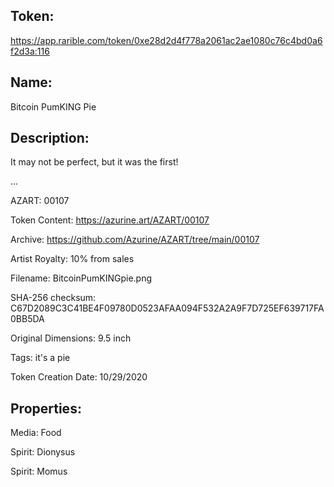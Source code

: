 ## Token:

https://app.rarible.com/token/0xe28d2d4f778a2061ac2ae1080c76c4bd0a6f2d3a:116

## Name:

Bitcoin PumKING Pie

## Description: 

It may not be perfect, but it was the first!

...

AZART: 00107

Token Content: https://azurine.art/AZART/00107

Archive: https://github.com/Azurine/AZART/tree/main/00107

Artist Royalty: 10% from sales

Filename: BitcoinPumKINGpie.png

SHA-256 checksum: C67D2089C3C41BE4F09780D0523AFAA094F532A2A9F7D725EF639717FA0BB5DA

Original Dimensions: 9.5 inch

Tags: it's a pie

Token Creation Date: 10/29/2020

## Properties:

Media: Food

Spirit: Dionysus

Spirit: Momus
